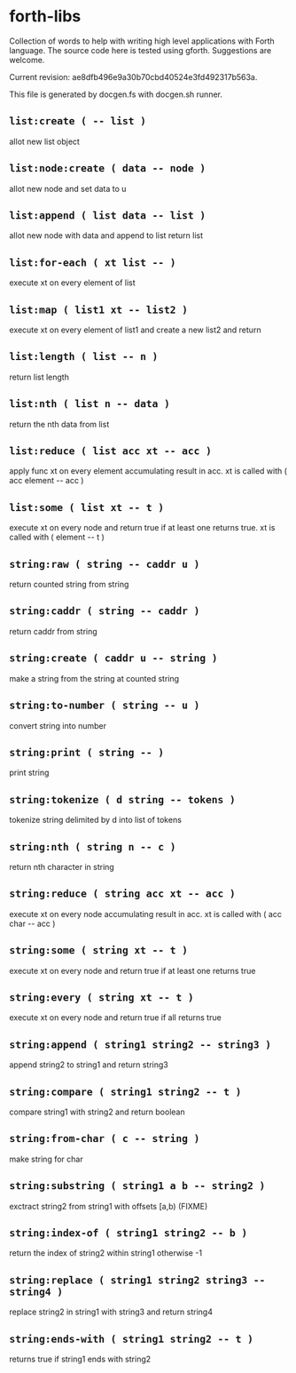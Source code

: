 # forth-libs

Collection of words to help with writing high level applications with
Forth language. The source code here is tested using
gforth. Suggestions are welcome.

Current revision: ae8dfb496e9a30b70cbd40524e3fd492317b563a.

This file is generated by docgen.fs with docgen.sh runner.

## `list:create ( -- list )`
allot new list object

## `list:node:create ( data -- node )`
allot new node and set data to u

## `list:append ( list data -- list )`
allot new node with data and append to list return list

## `list:for-each ( xt list -- )`
execute xt on every element of list

## `list:map ( list1 xt -- list2 )`
execute xt on every element of list1 and create a new list2 and return

## `list:length ( list -- n )`
return list length

## `list:nth ( list n -- data )`
return the nth data from list

## `list:reduce ( list acc xt -- acc )`
apply func xt on every element accumulating result in acc. xt is called with ( acc element -- acc )

## `list:some ( list xt -- t )`
execute xt on every node and return true if at least one returns true. xt is called with ( element -- t )

## `string:raw ( string -- caddr u )`
return counted string from string

## `string:caddr ( string -- caddr )`
return caddr from string

## `string:create ( caddr u -- string )`
make a string from the string at counted string

## `string:to-number ( string -- u )`
convert string into number

## `string:print ( string -- )`
print string

## `string:tokenize ( d string -- tokens )`
tokenize string delimited by d into list of tokens

## `string:nth ( string n -- c )`
return nth character in string

## `string:reduce ( string acc xt -- acc )`
execute xt on every node accumulating result in acc. xt is called with ( acc char -- acc )

## `string:some ( string xt -- t )`
execute xt on every node and return true if at least one returns true

## `string:every ( string xt -- t )`
execute xt on every node and return true if all returns true

## `string:append ( string1 string2 -- string3 )`
append string2 to string1 and return string3

## `string:compare ( string1 string2 -- t )`
compare string1 with string2 and return boolean

## `string:from-char ( c -- string )`
make string for char

## `string:substring ( string1 a b -- string2 )`
exctract string2 from string1 with offsets [a,b) (FIXME)

## `string:index-of ( string1 string2 -- b )`
return the index of string2 within string1 otherwise -1

## `string:replace ( string1 string2 string3 -- string4 )`
replace string2 in string1 with string3 and return string4

## `string:ends-with ( string1 string2 -- t )`
returns true if string1 ends with string2

